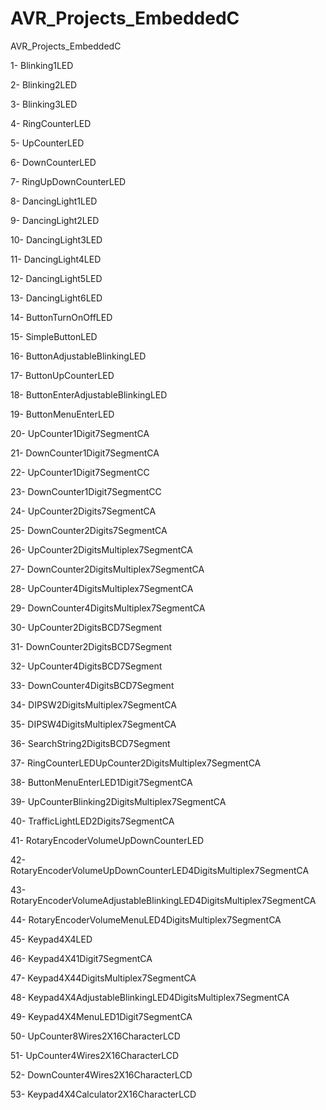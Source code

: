 # AVR_Projects_EmbeddedC
AVR_Projects_EmbeddedC

1- Blinking1LED

2- Blinking2LED

3- Blinking3LED

4- RingCounterLED

5- UpCounterLED

6- DownCounterLED

7- RingUpDownCounterLED

8- DancingLight1LED

9- DancingLight2LED

10- DancingLight3LED

11- DancingLight4LED

12- DancingLight5LED

13- DancingLight6LED

14- ButtonTurnOnOffLED

15- SimpleButtonLED

16- ButtonAdjustableBlinkingLED

17- ButtonUpCounterLED

18- ButtonEnterAdjustableBlinkingLED

19- ButtonMenuEnterLED

20- UpCounter1Digit7SegmentCA

21- DownCounter1Digit7SegmentCA

22- UpCounter1Digit7SegmentCC

23- DownCounter1Digit7SegmentCC

24- UpCounter2Digits7SegmentCA

25- DownCounter2Digits7SegmentCA

26- UpCounter2DigitsMultiplex7SegmentCA

27- DownCounter2DigitsMultiplex7SegmentCA

28- UpCounter4DigitsMultiplex7SegmentCA

29- DownCounter4DigitsMultiplex7SegmentCA

30- UpCounter2DigitsBCD7Segment

31- DownCounter2DigitsBCD7Segment

32- UpCounter4DigitsBCD7Segment

33- DownCounter4DigitsBCD7Segment

34- DIPSW2DigitsMultiplex7SegmentCA

35- DIPSW4DigitsMultiplex7SegmentCA

36- SearchString2DigitsBCD7Segment

37- RingCounterLEDUpCounter2DigitsMultiplex7SegmentCA

38- ButtonMenuEnterLED1Digit7SegmentCA

39- UpCounterBlinking2DigitsMultiplex7SegmentCA

40- TrafficLightLED2Digits7SegmentCA

41- RotaryEncoderVolumeUpDownCounterLED

42- RotaryEncoderVolumeUpDownCounterLED4DigitsMultiplex7SegmentCA

43- RotaryEncoderVolumeAdjustableBlinkingLED4DigitsMultiplex7SegmentCA

44- RotaryEncoderVolumeMenuLED4DigitsMultiplex7SegmentCA

45- Keypad4X4LED

46- Keypad4X41Digit7SegmentCA

47- Keypad4X44DigitsMultiplex7SegmentCA

48- Keypad4X4AdjustableBlinkingLED4DigitsMultiplex7SegmentCA

49- Keypad4X4MenuLED1Digit7SegmentCA

50- UpCounter8Wires2X16CharacterLCD

51- UpCounter4Wires2X16CharacterLCD

52- DownCounter4Wires2X16CharacterLCD

53- Keypad4X4Calculator2X16CharacterLCD
